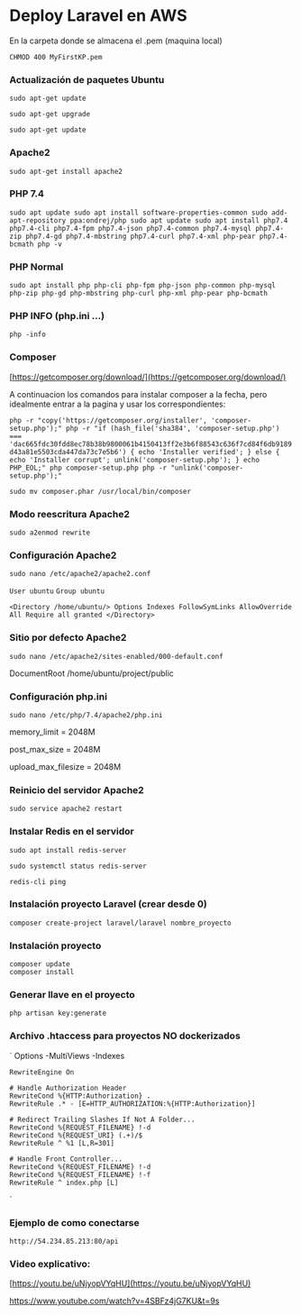 # Deploy Laravel en AWS 

En la carpeta donde se almacena el .pem (maquina local)

`CHMOD 400 MyFirstKP.pem`


### Actualización de paquetes Ubuntu
`sudo apt-get update`  

`sudo apt-get upgrade`  

`sudo apt-get update`  

### Apache2
`sudo apt-get install apache2`  


### PHP 7.4
`sudo apt update
sudo apt install software-properties-common
sudo add-apt-repository ppa:ondrej/php
sudo apt update
sudo apt install php7.4 php7.4-cli php7.4-fpm php7.4-json php7.4-common php7.4-mysql php7.4-zip php7.4-gd php7.4-mbstring php7.4-curl php7.4-xml php-pear php7.4-bcmath
php -v`



### PHP Normal
`sudo apt install php php-cli php-fpm php-json php-common php-mysql php-zip php-gd php-mbstring php-curl php-xml php-pear php-bcmath`  


### PHP INFO (php.ini ...)
`php -info`


### Composer
[https://getcomposer.org/download/](https://getcomposer.org/download/)

A continuacion los comandos para instalar composer a la fecha, pero idealmente entrar a la pagina y usar los correspondientes:
  
`php -r "copy('https://getcomposer.org/installer', 'composer-setup.php');"
php -r "if (hash_file('sha384', 'composer-setup.php') === 'dac665fdc30fdd8ec78b38b9800061b4150413ff2e3b6f88543c636f7cd84f6db9189d43a81e5503cda447da73c7e5b6') { echo 'Installer verified'; } else { echo 'Installer corrupt'; unlink('composer-setup.php'); } echo PHP_EOL;"
php composer-setup.php
php -r "unlink('composer-setup.php');"`

`sudo mv composer.phar /usr/local/bin/composer`

### Modo reescritura Apache2
`sudo a2enmod rewrite`  


### Configuración Apache2 
`sudo nano /etc/apache2/apache2.conf`  

`User ubuntu`
`Group ubuntu`

`<Directory /home/ubuntu/>
        Options Indexes FollowSymLinks
        AllowOverride All
        Require all granted
</Directory>
`  

###  Sitio por defecto Apache2  
`sudo nano /etc/apache2/sites-enabled/000-default.conf`  

DocumentRoot /home/ubuntu/project/public

### Configuración php.ini
`sudo nano /etc/php/7.4/apache2/php.ini`

memory_limit = 2048M

post_max_size = 2048M

upload_max_filesize = 2048M

### Reinicio del servidor Apache2
`sudo service apache2 restart`


### Instalar Redis en el servidor
`sudo apt install redis-server`

`sudo systemctl status redis-server`

`redis-cli ping`



### Instalación proyecto Laravel (crear desde 0)
`composer create-project laravel/laravel nombre_proyecto`  


### Instalación proyecto
`composer update`  
`composer install`

### Generar llave en el proyecto
`php artisan key:generate`


### Archivo .htaccess para proyectos NO dockerizados
`<IfModule mod_rewrite.c>
    <IfModule mod_negotiation.c>
        Options -MultiViews -Indexes
    </IfModule>

    RewriteEngine On

    # Handle Authorization Header
    RewriteCond %{HTTP:Authorization} .
    RewriteRule .* - [E=HTTP_AUTHORIZATION:%{HTTP:Authorization}]

    # Redirect Trailing Slashes If Not A Folder...
    RewriteCond %{REQUEST_FILENAME} !-d
    RewriteCond %{REQUEST_URI} (.+)/$
    RewriteRule ^ %1 [L,R=301]

    # Handle Front Controller...
    RewriteCond %{REQUEST_FILENAME} !-d
    RewriteCond %{REQUEST_FILENAME} !-f
    RewriteRule ^ index.php [L]
</IfModule>`




### Ejemplo de como conectarse
`http://54.234.85.213:80/api`



### Video explicativo:
[https://youtu.be/uNjyopVYqHU](https://youtu.be/uNjyopVYqHU)

https://www.youtube.com/watch?v=4SBFz4jG7KU&t=9s


